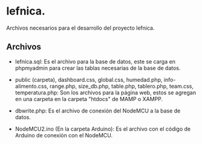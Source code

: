 # lefnica.
Archivos necesarios para el desarrollo del proyecto lefnica.

## Archivos

- lefnica.sql: Es el archivo para la base de datos, este se carga en phpmyadmin para crear las tablas necesarias de la base de datos.

- public (carpeta), dashboard.css, global.css, humedad.php, info-alimento.css, range.php, size_db.php, table.php, tablero.php, team.css, temperatura.php: Son los archivos para la página web, estos se agregan en una carpeta en la carpeta "htdocs" de MAMP o XAMPP.

- dbwrite.php: Es el archivo de conexión del NodeMCU a la base de datos.

- NodeMCU2.ino (En la carpeta Arduino): Es el archivo con el código de Arduino de conexión con el NodeMCU.
